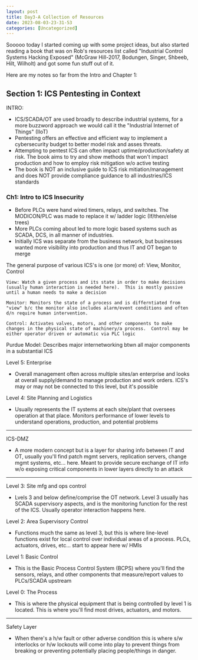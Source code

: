 ```yaml
---
layout: post
title: Day3-A Collection of Resources 
date: 2023-08-03-23-31-53
categories: [Uncategorized]
---
```



Sooooo today I started coming up with some project ideas, but also started reading a book that was on Rob's resources list called "Industrial Control Systems Hacking Exposed" (McGraw Hill-2017, Bodungen, Singer, Shbeeb, Hilt, Wilholt) and got some fun stuff out of it.  

Here are my notes so far from the Intro and Chapter 1:

## Section 1: ICS Pentesting in Context

INTRO:

- ICS/SCADA/OT are used broadly to describe industrial systems, for a more buzzword approach we would call it the "Industrial Internet of Things" (IIoT)
- Pentesting offers an effective and efficient way to implement a cybersecurity budget to better model risk and asses threats.
- Attempting to pentest ICS can often impact uptime/production/safety at risk.  The book aims to try and show methods that won't impact production and how to employ risk mitigation w/o active testing
- The book is NOT an inclusive guide to ICS risk mitiation/management and does NOT provide compliance guidance to all industries/ICS standards

### Ch1: Intro to ICS Insecurity

- Before PLCs were hand wired timers, relays, and switches.  The MODICON/PLC was made to replace it w/ ladder logic (If/then/else trees) 
- More PLCs coming about led to more logic based systems such as SCADA, DCS, in all manner of industries.
- Initially ICS was separate from the business network, but businesses wanted more visibility into production and thus IT and OT began to merge 

The general purpose of various ICS's is one (or more) of: View, Monitor, Control

```
View: Watch a given process and its state in order to make decisions (usually human interaction is needed here).  This is mostly passive until a human needs to make a decision

Monitor: Monitors the state of a process and is differntiated from "view" b/c the monitor also includes alarm/event conditions and often d/n require human intervention.

Control: Activates valves, motors, and other components to make changes in the physical state of machinery/a process.  Control may be either operator driven or automatic via PLC logic
```

Purdue Model: Describes major internetworking btwn all major components in a substantial ICS

Level 5: Enterprise
- Overall management often across multiple sites/an enterprise and looks at overall supply/demand to manage production and work orders.  ICS's may or may not be connected to this level, but it's possible

Level 4: Site Planning and Logistics
- Usually represents the IT systems at each site/plant that oversees operation at that place.  Monitors performance of lower levels to understand operations, production, and potential problems

---
ICS-DMZ
- A more modern concept but is a layer for sharing info between IT and OT, usually you'll find patch mgmt servers, replication servers, change mgmt systems, etc... here.  Meant to provide secure exchange of IT info w/o exposing critical components in lower layers directly to an attack
---

Level 3: Site mfg and ops control
- Lvels 3 and below define/comprise the OT network.  Level 3 usually has SCADA supervisory aspects, and is the monitoring function for the rest of the ICS.  Usually operator interaction happens here.

Level 2: Area Supervisory Control
- Functions much the same as level 3, but this is where line-level functions exist for local control over individual areas of a process.  PLCs, actuators, drives, etc... start to appear here w/ HMIs

Level 1: Basic Control
- This is the Basic Process Control System (BCPS) where you'll find the sensors, relays, and other components that measure/report values to PLCs/SCADA upstream

Level 0: The Process
- This is where the physical equipment that is being controlled by level 1 is located.  This is where you'll find most drives, actuators, and motors.

---
Safety Layer
- When there's a h/w fault or other adverse condition this is where s/w interlocks or h/w lockouts will come into play to prevent things from breaking or preventing potentially placing people/things in danger.